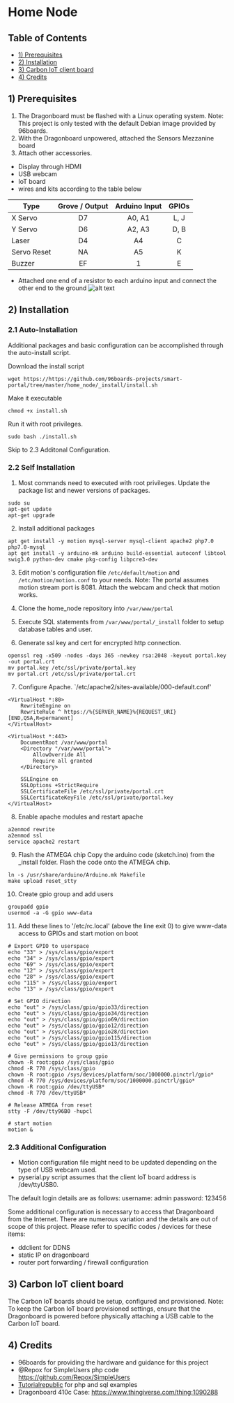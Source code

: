 # Home Node

## Table of Contents
- [1) Prerequisites](#prerequistes)
- [2) Installation](#installation)
- [3) Carbon IoT client board](#carbon)
- [4) Credits](#credits)

## 1) Prerequisites <a name="prerequistes"></a>
1. The Dragonboard must be flashed with a Linux operating system.
Note: This project is only tested with the default Debian image provided by 96boards.
2. With the Dragonboard unpowered, attached the Sensors Mezzanine board 
3. Attach other accessories.
- Display through HDMI
- USB webcam
- IoT board
- wires and kits according to the table below

| Type        | Grove / Output | Arduino Input | GPIOs |
| ----------- |:--------------:|:-------------:|:-----:|
| X Servo     | D7             | A0, A1        | L, J |
| Y Servo     | D6             | A2, A3        | D, B |
| Laser       | D4             | A4            | C    |
| Servo Reset | NA             | A5            | K    |
| Buzzer      | EF             | 1             | E    |

- Attached one end of a resistor to each arduino input and connect the other end to the ground
![alt text]( https://https://github.com/96boards-projects/smart-portal/tree/master/pictures/control_circuit.PNG)


## 2) Installation <a name="installation"></a>

### 2.1 Auto-Installation
Additional packages and basic configuration can be accomplished through the auto-install script.

Download the install script
```
wget https://https://github.com/96boards-projects/smart-portal/tree/master/home_node/_install/install.sh
```

Make it executable
```
chmod +x install.sh
```

Run it with root privileges.
```
sudo bash ./install.sh
```

Skip to 2.3 Additonal Configuration.

### 2.2 Self Installation
1. Most commands need to executed with root privileges. Update the package list and newer versions of packages.
```
sudo su
apt-get update
apt-get upgrade
```

2. Install additional packages
```
apt get install -y motion mysql-server mysql-client apache2 php7.0 php7.0-mysql
apt get install -y arduino-mk arduino build-essential autoconf libtool swig3.0 python-dev cmake pkg-config libpcre3-dev
```

3. Edit motion's configuration file `/etc/default/motion` and `/etc/motion/motion.conf` to your needs. Note: The portal assumes motion stream port is 8081. Attach the webcam and check that motion works.

4. Clone the home_node repository into `/var/www/portal`

5. Execute SQL statements from `/var/www/portal/_install` folder to setup database tables and user.

6. Generate ssl key and cert for encrypted http connection.
```
openssl req -x509 -nodes -days 365 -newkey rsa:2048 -keyout portal.key -out portal.crt
mv portal.key /etc/ssl/private/portal.key
mv portal.crt /etc/ssl/private/portal.crt
```

7. Configure Apache. `/etc/apache2/sites-available/000-default.conf'
```
<VirtualHost *:80>
	RewriteEngine on
	RewriteRule ^ https://%{SERVER_NAME}%{REQUEST_URI} [END,QSA,R=permanent]
</VirtualHost>

<VirtualHost *:443>
    DocumentRoot /var/www/portal
    <Directory "/var/www/portal">
        AllowOverride All
        Require all granted
    </Directory>

    SSLEngine on
    SSLOptions +StrictRequire
    SSLCertificateFile /etc/ssl/private/portal.crt
    SSLCertificateKeyFile /etc/ssl/private/portal.key
</VirtualHost>
```

8. Enable apache modules and restart apache
```
a2enmod rewrite
a2enmod ssl
service apache2 restart
```

9. Flash the ATMEGA chip
Copy the arduino code (sketch.ino) from the _install folder. Flash the code onto the ATMEGA chip.
```
ln -s /usr/share/arduino/Arduino.mk Makefile
make upload reset_stty
```

10. Create gpio group and add users
```
groupadd gpio 
usermod -a -G gpio www-data
```

11. Add these lines to '/etc/rc.local' (above the line exit 0) to give www-data access to GPIOs and start motion on boot
```
# Export GPIO to userspace
echo "33" > /sys/class/gpio/export
echo "34" > /sys/class/gpio/export
echo "69" > /sys/class/gpio/export
echo "12" > /sys/class/gpio/export
echo "28" > /sys/class/gpio/export
echo "115" > /sys/class/gpio/export
echo "13" > /sys/class/gpio/export

# Set GPIO direction
echo "out" > /sys/class/gpio/gpio33/direction
echo "out" > /sys/class/gpio/gpio34/direction
echo "out" > /sys/class/gpio/gpio69/direction
echo "out" > /sys/class/gpio/gpio12/direction
echo "out" > /sys/class/gpio/gpio28/direction
echo "out" > /sys/class/gpio/gpio115/direction
echo "out" > /sys/class/gpio/gpio13/direction

# Give permissions to group gpio
chown -R root:gpio /sys/class/gpio
chmod -R 770 /sys/class/gpio
chown -R root:gpio /sys/devices/platform/soc/1000000.pinctrl/gpio*
chmod -R 770 /sys/devices/platform/soc/1000000.pinctrl/gpio*
chown -R root:gpio /dev/ttyUSB*
chmod -R 770 /dev/ttyUSB*

# Release ATMEGA from reset
stty -F /dev/tty96B0 -hupcl

# start motion
motion &
```

### 2.3 Additional Configuration
- Motion configuration file might need to be updated depending on the type of USB webcam used.
- pyserial.py script assumes that the client IoT board address is /dev/ttyUSB0.

The default login details are as follows:
username: admin
password: 123456

Some additional configuration is necessary to access that Dragonboard from the Internet. There are numerous variation and the details are out of scope of this project. Please refer to specific codes / devices for these items:
- ddclient for DDNS
- static IP on dragonboard
- router port forwarding / firewall configuration

## 3) Carbon IoT client board <a name="carbon"></a>
The Carbon IoT boards should be setup, configured and provisioned. 
Note: To keep the Carbon IoT board provisioned settings, ensure that the Dragonboard is powered before physically attaching a USB cable to the Carbon IoT board.

## 4) Credits <a name="credits"></a>
- 96boards for providing the hardware and guidance for this project
- @Repox for SimpleUsers php code  https://github.com/Repox/SimpleUsers
- [Tutorialrepublic](https://www.tutorialrepublic.com/) for php and sql examples 
- Dragonboard 410c Case: https://www.thingiverse.com/thing:1090288

